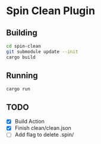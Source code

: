 # Spin Clean Plugin

## Building

```bash
cd spin-clean
git submodule update --init
cargo build
```

## Running

`cargo run`

## TODO

- [x] Build Action
- [x] Finish clean/clean.json
- [ ] Add flag to delete .spin/
